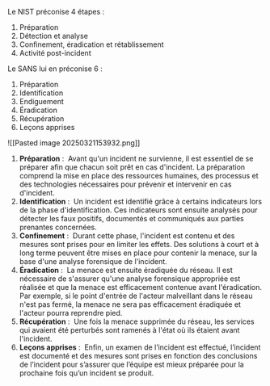 

Le NIST préconise 4 étapes :
1. Préparation
2. Détection et analyse
3. Confinement, éradication et rétablissement
4. Activité post-incident

Le SANS lui en préconise 6 : 
1. Préparation  
2. Identification
3. Endiguement
4. Éradication
5. Récupération
6. Leçons apprises

![[Pasted image 20250321153932.png]]

1. **Préparation** :  Avant qu'un incident ne survienne, il est essentiel de se préparer afin que chacun soit prêt en cas d'incident. La préparation comprend la mise en place des ressources humaines, des processus et des technologies nécessaires pour prévenir et intervenir en cas d'incident.
2. **Identification** :  Un incident est identifié grâce à certains indicateurs lors de la phase d'identification. Ces indicateurs sont ensuite analysés pour détecter les faux positifs, documentés et communiqués aux parties prenantes concernées.
3. **Confinement** :  Durant cette phase, l'incident est contenu et des mesures sont prises pour en limiter les effets. Des solutions à court et à long terme peuvent être mises en place pour contenir la menace, sur la base d'une analyse forensique de l'incident.
4. **Éradication** :  La menace est ensuite éradiquée du réseau. Il est nécessaire de s'assurer qu'une analyse forensique appropriée est réalisée et que la menace est efficacement contenue avant l'éradication. Par exemple, si le point d'entrée de l'acteur malveillant dans le réseau n'est pas fermé, la menace ne sera pas efficacement éradiquée et l'acteur pourra reprendre pied.
5. **Récupération** :  Une fois la menace supprimée du réseau, les services qui avaient été perturbés sont ramenés à l'état où ils étaient avant l'incident.
6. **Leçons apprises** :  Enfin, un examen de l’incident est effectué, l’incident est documenté et des mesures sont prises en fonction des conclusions de l’incident pour s’assurer que l’équipe est mieux préparée pour la prochaine fois qu’un incident se produit.